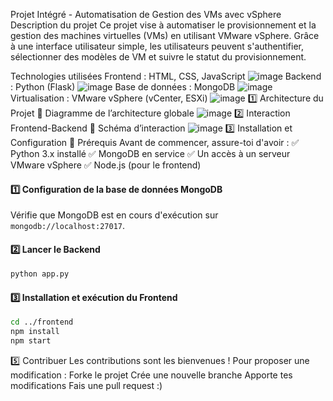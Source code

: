 Projet Intégré - Automatisation de Gestion des VMs avec vSphere
Description du projet
Ce projet vise à automatiser le provisionnement et la gestion des machines virtuelles (VMs) en utilisant VMware vSphere. Grâce à une interface utilisateur simple, les utilisateurs peuvent s'authentifier, sélectionner des modèles de VM et suivre le statut du provisionnement.

Technologies utilisées
Frontend : HTML, CSS, JavaScript
![image](https://github.com/user-attachments/assets/56059120-a892-4a89-beaa-d9f18a5900b5)
Backend : Python (Flask)
![image](https://github.com/user-attachments/assets/0335d262-65c4-4abf-bd7f-110423af471b)
Base de données : MongoDB
![image](https://github.com/user-attachments/assets/ab33fca2-e3ba-477a-9de5-2f3661792e3d)
Virtualisation : VMware vSphere (vCenter, ESXi)
![image](https://github.com/user-attachments/assets/ad774925-c8eb-4391-813a-6fad6bcd260e)
1️⃣ Architecture du Projet
📌 Diagramme de l’architecture globale
![image](https://github.com/user-attachments/assets/b9a5351a-dc57-40a7-ad51-4a0c08f39552)
2️⃣ Interaction Frontend-Backend
📌 Schéma d’interaction
![image](https://github.com/user-attachments/assets/d3008347-9ef0-4211-b231-7154091bd95a)
3️⃣ Installation et Configuration
📌 Prérequis
Avant de commencer, assure-toi d'avoir :
✅ Python 3.x installé
✅ MongoDB en service
✅ Un accès à un serveur VMware vSphere
✅ Node.js (pour le frontend)

#### 1️⃣ Configuration de la base de données MongoDB
Vérifie que MongoDB est en cours d'exécution sur `mongodb://localhost:27017`.

#### 2️⃣ Lancer le Backend
```bash
python app.py
```

#### 3️⃣ Installation et exécution du Frontend
```bash
cd ../frontend
npm install
npm start
```
5️⃣ Contribuer
Les contributions sont les bienvenues ! Pour proposer une modification :
Forke le projet
Crée une nouvelle branche
Apporte tes modifications
Fais une pull request :)
